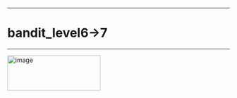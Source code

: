 ***
# bandit_level6->7
***
<img width="211" height="80" alt="image" src="https://github.com/user-attachments/assets/45708255-823b-4562-ad4f-924e2d7187cb" />


